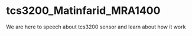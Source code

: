 # tcs3200_Matinfarid_MRA1400
We are here to speech about tcs3200 sensor and learn about how it work 
